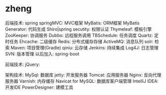 # zheng

后端技术:
spring
springMVC: MVC框架
MyBatis: ORM框架
MyBatis Generator: 代码生成
Shiro|spring secutity: 权限认证
Thymeleaf: 模板引擎
ZooKeeper: 协调服务
Dubbo: 远程服务调用
TBSchedule: 任务调度
Quartz: 定时任务
Ehcache: 二级缓存
Redis: 分布式缓存存储
ActiveMQ: 消息队列
solr: 检索
Maven: 项目管理(Gradle)
qiniu: 云存储
Jenkins: 持续集成
Log4J: 日志管理
SVN: 版本管理
以后加入:
spring-boot

前端技术:
jQuery:

架构技术:
MySql: 数据库
jetty: 开发服务器
Tomcat: 应用服务器
Nginx: 反向代理服务器
Varnish: 内存缓存
Navicat for MySQL: 数据库客户端管理
IntelliJ IDEA: 开发IDE
PowerDesigner: 建模工具
